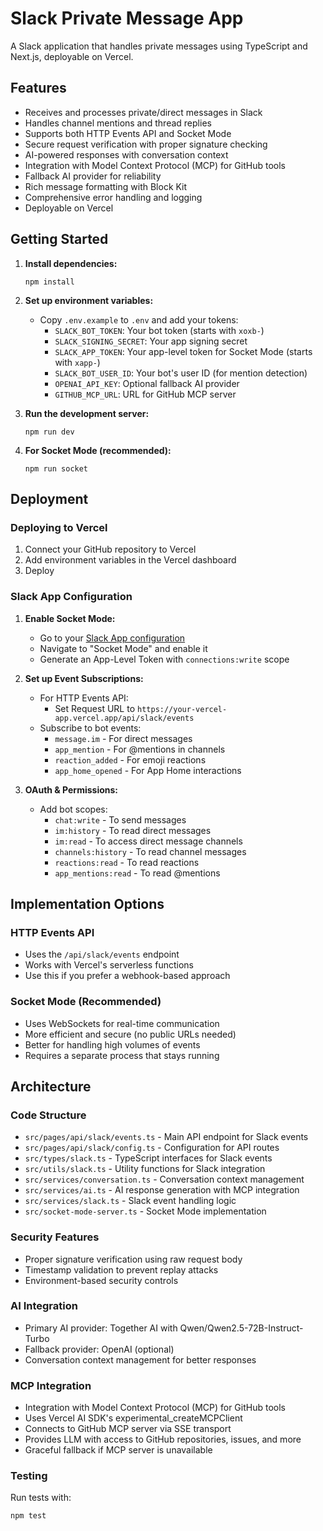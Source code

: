 # Slack Private Message App

A Slack application that handles private messages using TypeScript and Next.js, deployable on Vercel.

## Features

- Receives and processes private/direct messages in Slack
- Handles channel mentions and thread replies
- Supports both HTTP Events API and Socket Mode
- Secure request verification with proper signature checking
- AI-powered responses with conversation context
- Integration with Model Context Protocol (MCP) for GitHub tools
- Fallback AI provider for reliability
- Rich message formatting with Block Kit
- Comprehensive error handling and logging
- Deployable on Vercel

## Getting Started

1. **Install dependencies:**
   ```
   npm install
   ```

2. **Set up environment variables:**
   - Copy `.env.example` to `.env` and add your tokens:
     - `SLACK_BOT_TOKEN`: Your bot token (starts with `xoxb-`)
     - `SLACK_SIGNING_SECRET`: Your app signing secret
     - `SLACK_APP_TOKEN`: Your app-level token for Socket Mode (starts with `xapp-`)
     - `SLACK_BOT_USER_ID`: Your bot's user ID (for mention detection)
     - `OPENAI_API_KEY`: Optional fallback AI provider
     - `GITHUB_MCP_URL`: URL for GitHub MCP server

3. **Run the development server:**
   ```
   npm run dev
   ```

4. **For Socket Mode (recommended):**
   ```
   npm run socket
   ```

## Deployment

### Deploying to Vercel

1. Connect your GitHub repository to Vercel
2. Add environment variables in the Vercel dashboard
3. Deploy

### Slack App Configuration

1. **Enable Socket Mode:**
   - Go to your [Slack App configuration](https://api.slack.com/apps)
   - Navigate to "Socket Mode" and enable it
   - Generate an App-Level Token with `connections:write` scope

2. **Set up Event Subscriptions:**
   - For HTTP Events API:
     - Set Request URL to `https://your-vercel-app.vercel.app/api/slack/events`
   - Subscribe to bot events:
     - `message.im` - For direct messages
     - `app_mention` - For @mentions in channels
     - `reaction_added` - For emoji reactions
     - `app_home_opened` - For App Home interactions

3. **OAuth & Permissions:**
   - Add bot scopes:
     - `chat:write` - To send messages
     - `im:history` - To read direct messages
     - `im:read` - To access direct message channels
     - `channels:history` - To read channel messages
     - `reactions:read` - To read reactions
     - `app_mentions:read` - To read @mentions

## Implementation Options

### HTTP Events API
- Uses the `/api/slack/events` endpoint
- Works with Vercel's serverless functions
- Use this if you prefer a webhook-based approach

### Socket Mode (Recommended)
- Uses WebSockets for real-time communication
- More efficient and secure (no public URLs needed)
- Better for handling high volumes of events
- Requires a separate process that stays running

## Architecture

### Code Structure

- `src/pages/api/slack/events.ts` - Main API endpoint for Slack events
- `src/pages/api/slack/config.ts` - Configuration for API routes
- `src/types/slack.ts` - TypeScript interfaces for Slack events
- `src/utils/slack.ts` - Utility functions for Slack integration
- `src/services/conversation.ts` - Conversation context management
- `src/services/ai.ts` - AI response generation with MCP integration
- `src/services/slack.ts` - Slack event handling logic
- `src/socket-mode-server.ts` - Socket Mode implementation

### Security Features

- Proper signature verification using raw request body
- Timestamp validation to prevent replay attacks
- Environment-based security controls

### AI Integration

- Primary AI provider: Together AI with Qwen/Qwen2.5-72B-Instruct-Turbo
- Fallback provider: OpenAI (optional)
- Conversation context management for better responses

### MCP Integration

- Integration with Model Context Protocol (MCP) for GitHub tools
- Uses Vercel AI SDK's experimental_createMCPClient
- Connects to GitHub MCP server via SSE transport
- Provides LLM with access to GitHub repositories, issues, and more
- Graceful fallback if MCP server is unavailable

### Testing

Run tests with:

```
npm test
```
